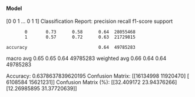 #### Model
[0 0 1 ... 0 1 1]
Classification Report:
              precision    recall  f1-score   support

           0       0.73      0.58      0.64  28055468
           1       0.57      0.72      0.63  21729815

    accuracy                           0.64  49785283
   macro avg       0.65      0.65      0.64  49785283
weighted avg       0.66      0.64      0.64  49785283

Accuracy: 0.6378637839620195
Confusion Matrix:
[[16134998 11920470]
 [ 6108584 15621231]]
Confusion Matrix (%):
[[32.409172   23.94376266]
 [12.26985895 31.37720639]]
